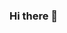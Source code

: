 ### Hi there 👋

<!--
**Das-Boot/Das-Boot** is a ✨ _special_ ✨ repository because its `README.md` (this file) appears on your GitHub profile.

I am Zhaoning Li!


- :mortar_board: Currently, I am a research assistant supervised by **Prof. Yixuan Ku** and **Prof. Yanping Liu** in [**Memory and Emotion Laboratory**](https://sysumelab.com) (MELab) at the Department of Psychology, **Sun Yat-Sen University** (SYSU). Before joining this lab, I worked as an NLP engineer in the Department of Biomedical Artificial Intelligence at **Tianpeng Technology Co., Ltd**. I received a B.E. degree in **Information Security** in 2016 and an M.E. degree in **Software Engineering** in 2018, both from SYSU.
- :bulb: I aspire to make contributions to a “virtuous circle”, in which shared insights into AI (especially Reinforcement Learning, Deep Learning) as well as neuroscience and cognitive psychology will advance the development of both fields. 
- 🌱 My CV is here: [Curriculum Vitae](www)
- 🔭 I'm looking for a Ph.D. position in computational cognitive neuroscience.
- 📫 How to reach me: [WeChat](15521135552) [Phone](+ (86) 15521135552) [Email](lizhn7@mail2.sysu.edu.cn) [Twitter](https://twitter.com/lizhn7 [LinkedIn](https://www.linkedin.com/in/zhaoning-li-b82bb1136/) [ResearchGate]https://www.researchgate.net/profile/Zhaoning_Li2
